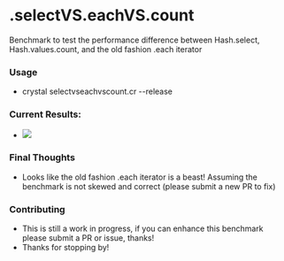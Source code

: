 # .selectVS.eachVS.count

Benchmark to test the performance difference between Hash.select, Hash.values.count, and the old fashion .each iterator

### Usage
 - crystal selectvseachvscount.cr --release

### Current Results:

 - ![](https://i.gyazo.com/3e7a6d9e83946eac49552f8bb514ed36.png)

### Final Thoughts
 - Looks like the old fashion .each iterator is a beast! Assuming the benchmark is not skewed and correct (please submit a new PR to fix)
 
### Contributing
 - This is still a work in progress, if you can enhance this benchmark please submit a PR or issue, thanks!
 - Thanks for stopping by!
 
 
